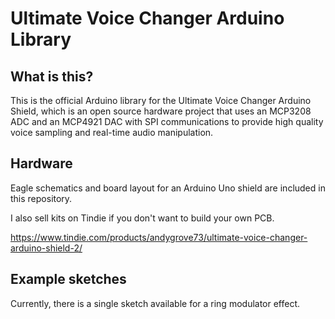 # Ultimate Voice Changer Arduino Library

## What is this?

This is the official Arduino library for the Ultimate Voice Changer Arduino Shield, which is an open source hardware project that uses an MCP3208 ADC and an MCP4921 DAC with SPI communications to provide high quality voice sampling and real-time audio manipulation.

## Hardware

Eagle schematics and board layout for an Arduino Uno shield are included in this repository.

I also sell kits on Tindie if you don't want to build your own PCB.

https://www.tindie.com/products/andygrove73/ultimate-voice-changer-arduino-shield-2/

## Example sketches

Currently, there is a single sketch available for a ring modulator effect.
